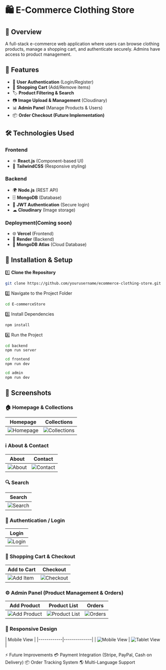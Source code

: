 # 🛍️ E-Commerce Clothing Store

## 📌 Overview
A full-stack e-commerce web application where users can browse clothing products, manage a shopping cart, and authenticate securely. Admins have access to product management.

## 🚀 Features
- 🔑 **User Authentication** (Login/Register)  
- 🛒 **Shopping Cart** (Add/Remove items)  
- 🏷️ **Product Filtering & Search**  
- 📷 **Image Upload & Management** (Cloudinary)  
- 📊 **Admin Panel** (Manage Products & Users)  
- 📦 **Order Checkout (Future Implementation)**  

## 🛠️ Technologies Used
### **Frontend**
- ⚛ **React.js** (Component-based UI)
- 🎨 **TailwindCSS** (Responsive styling)

### **Backend**
- 🌍 **Node.js** (REST API)
- 🗄️ **MongoDB** (Database)
- 🔐 **JWT Authentication** (Secure login)
- ☁ **Cloudinary** (Image storage)

### **Deployment**(Coming soon) 
- 🌐 **Vercel** (Frontend)
- 🚀 **Render** (Backend)
- 📂 **MongoDB Atlas** (Cloud Database)

## 🔧 Installation & Setup

1️⃣ **Clone the Repository**
```bash
git clone https://github.com/yourusername/ecommerce-clothing-store.git
```

2️⃣ Navigate to the Project Folder
```bash
cd E-commerceStore
```

3️⃣ Install Dependencies
```bash
npm install
```

4️⃣ Run the Project
```bash
cd backend
npm run server
```
```bash
cd frontend
npm run dev
```
```bash
cd admin
npm run dev
```

## 📸 Screenshots

### 🏠 Homepage & Collections
| Homepage | Collections |
|----------|------------|
| ![Homepage](docs/homepage.png) | ![Collections](docs/collection.png) |

### ℹ️ About & Contact
| About | Contact |
|-------|---------|
| ![About](docs/about.png) | ![Contact](docs/contact.png) |

### 🔍 Search
| Search |
|--------|
| ![Search](docs/searsh.png) |

### 🔑 Authentication / Login
| Login |
|-------|
| ![Login](docs/login.png) |

### 🛒 Shopping Cart & Checkout
| Add to Cart | Checkout |
|------------|---------|
| ![Add Item](docs/add%20item.png) | ![Checkout](docs/checkout.png) |

### ⚙️ Admin Panel (Product Management & Orders)
| Add Product | Product List | Orders |
|------------|--------------|--------|
| ![Add Product](docs/add%20item.png) | ![Product List](docs/productlist.png) | ![Orders](docs/orders.png) |

### 📱 Responsive Design  
| Mobile View |
|------------|--------------|
| ![Mobile View](docs/resp1.png) | ![Tablet View](docs/resp2.png) |



⚡ Future Improvements
💳 Payment Integration (Stripe, PayPal, Cash on Delivery)
📦 Order Tracking System
🌎 Multi-Language Support


